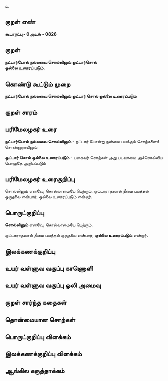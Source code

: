 உ

## குறள் எண் 

**கூடாநட்பு - 0அஉ௬ - 0826**

## குறள் 

**நட்டார்போல் நல்லவை சொல்லினும் ஒட்டார்சொல்  
ஒல்லை உணரப் படும்.**

## கொண்டு கூட்டும் முறை

**நட்டார்போல் நல்லவை சொல்லினும் ஒட்டார் சொல் ஒல்லை உணரப்படும்**

## குறள் சாரம் 


## பரிமேலழகர் உரை

**நட்டார்போல் நல்லவை சொல்லினும்** - நட்டார் போன்று நன்மை பயக்கும் சொற்களைச் சொன்னாராயினும் 

**ஒட்டார் சொல் ஒல்லை உணரப்படும்** - பகைவர் சொற்கள் அது பயவாமை அச்சொல்லிய பொழுதே அறியப்படும் 

## பரிமேலழகர் உரைகுறிப்பு   

சொல்லினும் எனவே, சொல்லாமையே பெற்றாம். ஒட்டாராதலால் தீமை பயத்தல் ஒருதலை என்பார், ஒல்லை உணரப்படும் என்றார்.

## பொருட்குறிப்பு 

**சொல்லினும்** எனவே, சொல்லாமையே பெற்றாம். 

ஒட்டாராதலால் தீமை பயத்தல் ஒருதலை என்பார், **ஒல்லை உணரப்படும்** என்றார்.

## இலக்கணக்குறிப்பு  


## உயர் வள்ளுவ வகுப்பு காணொளி


## உயர் வள்ளுவ வகுப்பு ஒலி அமைவு 

 
## குறள் சார்ந்த கதைகள் 


## தொன்மையான சொற்கள்


## பொருட்குறிப்பு விளக்கம்


## இலக்கணக்குறிப்பு விளக்கம்


## ஆங்கில கருத்தாக்கம் 


